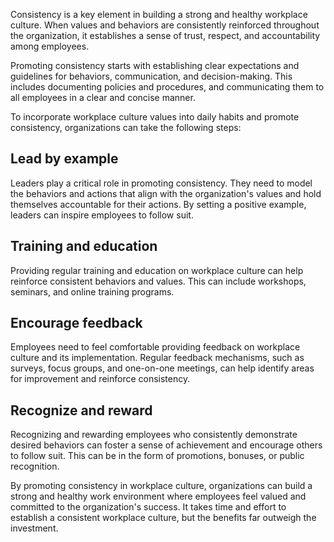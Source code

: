 
Consistency is a key element in building a strong and healthy workplace culture. When values and behaviors are consistently reinforced throughout the organization, it establishes a sense of trust, respect, and accountability among employees.

Promoting consistency starts with establishing clear expectations and guidelines for behaviors, communication, and decision-making. This includes documenting policies and procedures, and communicating them to all employees in a clear and concise manner.

To incorporate workplace culture values into daily habits and promote consistency, organizations can take the following steps:

## Lead by example

Leaders play a critical role in promoting consistency. They need to model the behaviors and actions that align with the organization's values and hold themselves accountable for their actions. By setting a positive example, leaders can inspire employees to follow suit.

## Training and education

Providing regular training and education on workplace culture can help reinforce consistent behaviors and values. This can include workshops, seminars, and online training programs.

## Encourage feedback

Employees need to feel comfortable providing feedback on workplace culture and its implementation. Regular feedback mechanisms, such as surveys, focus groups, and one-on-one meetings, can help identify areas for improvement and reinforce consistency.

## Recognize and reward

Recognizing and rewarding employees who consistently demonstrate desired behaviors can foster a sense of achievement and encourage others to follow suit. This can be in the form of promotions, bonuses, or public recognition.

By promoting consistency in workplace culture, organizations can build a strong and healthy work environment where employees feel valued and committed to the organization's success. It takes time and effort to establish a consistent workplace culture, but the benefits far outweigh the investment.

